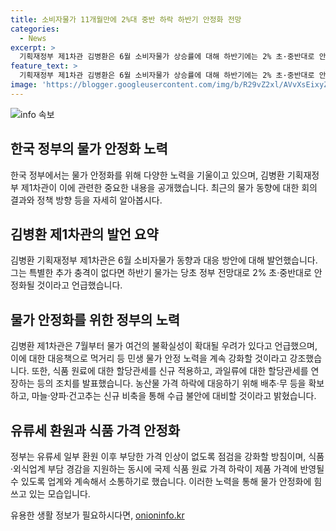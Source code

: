 ```yaml
---
title: 소비자물가 11개월만에 2%대 중반 하락 하반기 안정화 전망
categories:
  - News
excerpt: >
  기획재정부 제1차관 김병환은 6월 소비자물가 상승률에 대해 하반기에는 2% 초·중반대로 안정화될 것이라고 전망했다. 이에 따라 정부는 물가 안정을 위해 농산물 공급을 확대하고 식품가격 상승에 대비하기로 했다. 또한, 할당관세 적용을 확대하고 유류세 환원 이후에도 가격 상승을 감시하며, 외식업계 지원 및 국제 식품 원료 가격 하락에 따른 소통을 강화할 방침이다.
feature_text: >
  기획재정부 제1차관 김병환은 6월 소비자물가 상승률에 대해 하반기에는 2% 초·중반대로 안정화될 것이라고 전망했다. 이에 따라 정부는 물가 안정을 위해 농산물 공급을 확대하고 식품가격 상승에 대비하기로 했다. 또한, 할당관세 적용을 확대하고 유류세 환원 이후에도 가격 상승을 감시하며, 외식업계 지원 및 국제 식품 원료 가격 하락에 따른 소통을 강화할 방침이다.
image: 'https://blogger.googleusercontent.com/img/b/R29vZ2xl/AVvXsEixyZcFfHzMRdzZMjFBmAUKJYCLCGyLL1o632UiGVXcaFdKo_bkvkuCioo0uUKlGfBVcT3P84aROyZIXSBEx3Aw5nCQ3pTgDom1WDC4m8eifvWiAmWEEVb4x6G_l8C0QH225ldMjyaFvpxGEBGNO37VmDTDMHGhJPq73UglMfDca1-0aw/s1600/blogspot.png'
---
```


<p><img src="https://blogger.googleusercontent.com/img/b/R29vZ2xl/AVvXsEixyZcFfHzMRdzZMjFBmAUKJYCLCGyLL1o632UiGVXcaFdKo_bkvkuCioo0uUKlGfBVcT3P84aROyZIXSBEx3Aw5nCQ3pTgDom1WDC4m8eifvWiAmWEEVb4x6G_l8C0QH225ldMjyaFvpxGEBGNO37VmDTDMHGhJPq73UglMfDca1-0aw/s1600/blogspot.png" alt="info 속보" /></p>

<h2 data-ke-size="size26">한국 정부의 물가 안정화 노력</h2>

<p data-ke-size="size16">한국 정부에서는 물가 안정화를 위해 다양한 노력을 기울이고 있으며, 김병환 기획재정부 제1차관이 이에 관련한 중요한 내용을 공개했습니다. 최근의 물가 동향에 대한 회의 결과와 정책 방향 등을 자세히 알아봅시다.</p>

<h2 data-ke-size="size23">김병환 제1차관의 발언 요약</h2>

<p data-ke-size="size16">김병환 기획재정부 제1차관은 6월 소비자물가 동향과 대응 방안에 대해 발언했습니다. 그는 특별한 추가 충격이 없다면 하반기 물가는 당초 정부 전망대로 2% 초·중반대로 안정화될 것이라고 언급했습니다.</p>

<h2 data-ke-size="size22">물가 안정화를 위한 정부의 노력</h2>

<p data-ke-size="size16">김병환 제1차관은 7월부터 물가 여건의 불확실성이 확대될 우려가 있다고 언급했으며, 이에 대한 대응책으로 먹거리 등 민생 물가 안정 노력을 계속 강화할 것이라고 강조했습니다. 또한, 식품 원료에 대한 할당관세를 신규 적용하고, 과일류에 대한 할당관세를 연장하는 등의 조치를 발표했습니다. 농산물 가격 하락에 대응하기 위해 배추·무 등을 확보하고, 마늘·양파·건고추는 신규 비축을 통해 수급 불안에 대비할 것이라고 밝혔습니다.</p>

<h2 data-ke-size="size22">유류세 환원과 식품 가격 안정화</h2>

<p data-ke-size="size16">정부는 유류세 일부 환원 이후 부당한 가격 인상이 없도록 점검을 강화할 방침이며, 식품·외식업계 부담 경감을 지원하는 동시에 국제 식품 원료 가격 하락이 제품 가격에 반영될 수 있도록 업계와 계속해서 소통하기로 했습니다. 이러한 노력을 통해 물가 안정화에 힘쓰고 있는 모습입니다.</p>
유용한 생활 정보가 필요하시다면, <a href="https://onioninfo.kr" rel="dofollow">onioninfo.kr</a>


